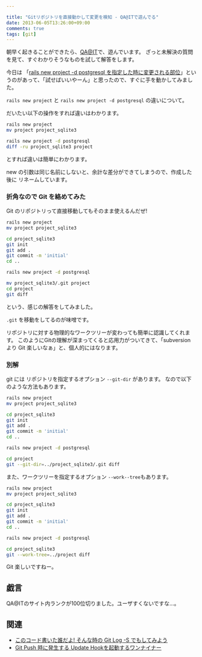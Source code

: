 ```yaml
---

title: "Gitリポジトリを直接動かして変更を検知 - QA@ITで遊んでる"
date: 2013-06-05T13:26:00+09:00
comments: true
tags: [git]
---
```


朝早く起きることができたら、[QA@IT](http://qa.atmarkit.co.jp/)で、遊んでいます。
ざっと未解決の質問を見て、すぐわかりそうなものを試して解答をします。

今日は 「[rails new project -d postgresql を指定した時に変更される部位](http://qa.atmarkit.co.jp/q/2970)」というのがあって、「試せばいいやーん」と思ったので、すぐに手を動かしてみました。

`rails new project` と `rails new project -d postgresql`  の違いについて。

だいたい以下の操作をすれば違いはわかります。

```bash
rails new project
mv project project_sqlite3

rails new project -d postgresql
diff -ru project_sqlite3 project
```

とすれば違いは簡単にわかります。

new の引数は同じ名前にしないと、余計な差分ができてしまうので、作成した後に リネームしています。

### 折角なので Git を絡めてみた

Git のリポジトリって直接移動してもそのまま使えるんだぜ!

```bash
rails new project
mv project project_sqlite3

cd project_sqlite3
git init
git add .
git commit -m 'initial'
cd ..

rails new project -d postgresql

mv project_sqlite3/.git project
cd project
git diff
```

という、感じの解答をしてみました。

`.git` を移動をしてるのが味噌です。

リポジトリに対する物理的なワークツリーが変わっても簡単に認識してくれます。
このようにGitの理解が深まってくると応用力がついてきて、「subversion より Git 楽しいなぁ」と、個人的にはなります。

### 別解

git には リポジトリを指定するオプション `--git-dir` があります。
なので以下のような方法もあります。

```bash
rails new project
mv project project_sqlite3

cd project_sqlite3
git init
git add .
git commit -m 'initial'
cd ..

rails new project -d postgresql

cd project
git --git-dir=../project_sqlite3/.git diff
```


また、ワークツリーを指定するオプション `--work--tree`もあります。

```bash
rails new project
mv project project_sqlite3

cd project_sqlite3
git init
git add .
git commit -m 'initial'
cd ..

rails new project -d postgresql

cd project_sqlite3
git --work-tree=../project diff
```

Git 楽しいですねー。

## 戯言

QA@ITのサイト内ランクが100位切りました。ユーザすくないですな…。

## 関連

* [このコード書いた誰だよ! そんな時の Git Log -S でもしてみよう](/blog/2013/06/04/git-log-s/)
* [Git Push 時に発生する Update Hookを起動するワンナイナー](/blog/2012/11/20/git-hooks-triger/)

